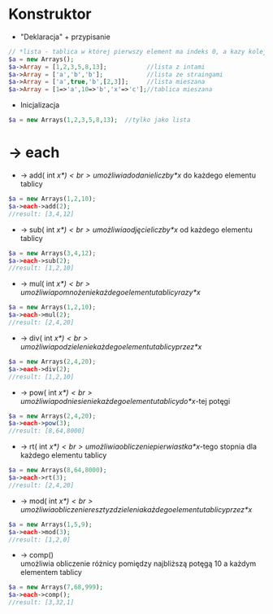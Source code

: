 # Konstruktor
* "Deklaracja" + przypisanie
```php
// *lista - tablica w której pierwszy element ma indeks 0, a kazy kolejny element ma indeks o jeden większy
$a = new Arrays();
$a->Array = [1,2,3,5,8,13];           //lista z intami
$a->Array = ['a','b','b'];            //lista ze straingami
$a->Array = ['a',true,'b',[2,3]];     //lista mieszana
$a->Array = [1=>'a',10=>'b','x'=>'c'];//tablica mieszana
```
* Inicjalizacja
```php
$a = new Arrays(1,2,3,5,8,13);  //tylko jako lista
```
# -> each
* -> add( int *$x* )<br>
umożliwia dodanie liczby *$x* do każdego elementu tablicy
```php
$a = new Arrays(1,2,10);
$a->each->add(2);
//result: [3,4,12]
```
* -> sub( int *$x* )<br>
umożliwia odjęcie liczby *$x* od każdego elementu tablicy
```php
$a = new Arrays(3,4,12);
$a->each->sub(2);
//result: [1,2,10]
```
* -> mul( int *$x* )<br>
umożliwia pomnożenie każdego elementu tablicy razy *$x*
```php
$a = new Arrays(1,2,10);
$a->each->mul(2);
//result: [2,4,20]
```
* -> div( int *$x* )<br>
umożliwia podzielenie każdego elementu tablicy przez *$x*
```php
$a = new Arrays(2,4,20);
$a->each->div(2);
//result: [1,2,10]
```
* -> pow( int *$x* )<br>
umożliwia podniesienie każdego elementu tablicy do *$x*-tej potęgi
```php
$a = new Arrays(2,4,20);
$a->each->pow(3);
//result: [8,64,8000]
```
* -> rt( int *$x* )<br>
umożliwia obliczenie pierwiastka *$x*-tego stopnia dla każdego elementu tablicy
```php
$a = new Arrays(8,64,8000);
$a->each->rt(3);
//result: [2,4,20]
```
* -> mod( int *$x* )<br>
umożliwia obliczenie reszty z dzielenia każdego elementu tablicy przez *$x* 
```php
$a = new Arrays(1,5,9);
$a->each->mod(3);
//result: [1,2,0]
```
* -> comp()<br>
umożliwia obliczenie różnicy pomiędzy najbliższą potęgą 10 a każdym elementem tablicy 
```php
$a = new Arrays(7,68,999);
$a->each->comp();
//result: [3,32,1]
```
